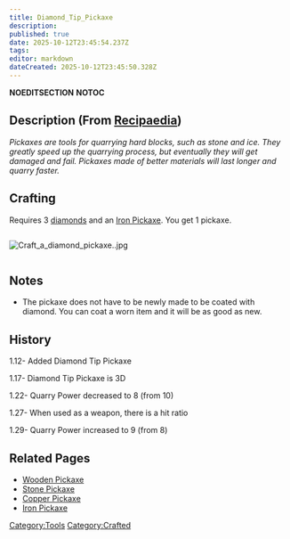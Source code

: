 ```yaml
---
title: Diamond_Tip_Pickaxe
description: 
published: true
date: 2025-10-12T23:45:54.237Z
tags: 
editor: markdown
dateCreated: 2025-10-12T23:45:50.328Z
---
```


__NOEDITSECTION__ __NOTOC__

## Description (From [Recipaedia](Recipaedia "wikilink"))

*Pickaxes are tools for quarrying hard blocks, such as stone and ice.
They greatly speed up the quarrying process, but eventually they will
get damaged and fail. Pickaxes made of better materials will last longer
and quarry faster.*

## Crafting

Requires 3 [diamonds](Diamond "wikilink") and an [Iron
Pickaxe](Iron_Pickaxe "wikilink"). You get 1 pickaxe.

<div style="overflow: hidden">

![Craft_a_diamond_pickaxe..jpg](Craft_a_diamond_pickaxe..jpg
"Craft_a_diamond_pickaxe..jpg")

</div>

## Notes

  - The pickaxe does not have to be newly made to be coated with
    diamond. You can coat a worn item and it will be as good as new.

## History

1.12- Added Diamond Tip Pickaxe

1.17- Diamond Tip Pickaxe is 3D

1.22- Quarry Power decreased to 8 (from 10)

1.27- When used as a weapon, there is a hit ratio

1.29- Quarry Power increased to 9 (from 8)

## Related Pages

  - [Wooden Pickaxe](Wooden_Pickaxe "wikilink")
  - [Stone Pickaxe](Stone_Pickaxe "wikilink")
  - [Copper Pickaxe](Copper_Pickaxe "wikilink")
  - [Iron Pickaxe](Iron_Pickaxe "wikilink")

[Category:Tools](Category:Tools "wikilink")
[Category:Crafted](Category:Crafted "wikilink")